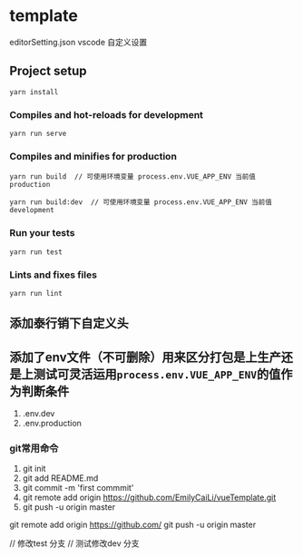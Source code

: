 # template

editorSetting.json vscode 自定义设置

## Project setup
```
yarn install
```

### Compiles and hot-reloads for development
```
yarn run serve
```

### Compiles and minifies for production
```
yarn run build  // 可使用环境变量 process.env.VUE_APP_ENV 当前值 production

yarn run build:dev  // 可使用环境变量 process.env.VUE_APP_ENV 当前值 development

```

### Run your tests
```
yarn run test
```

### Lints and fixes files
```
yarn run lint
```
## 添加泰行销下自定义头
## 添加了env文件（不可删除）用来区分打包是上生产还是上测试可灵活运用`process.env.VUE_APP_ENV`的值作为判断条件
1) .env.dev
2) .env.production

### git常用命令
1) git init
2) git add README.md
3) git commit -m 'first commmit'
4) git remote add origin https://github.com/EmilyCaiLi/vueTemplate.git
5) git push -u origin master


git remote add origin https://github.com/
git push -u origin master

// 修改test 分支
// 测试修改dev 分支
